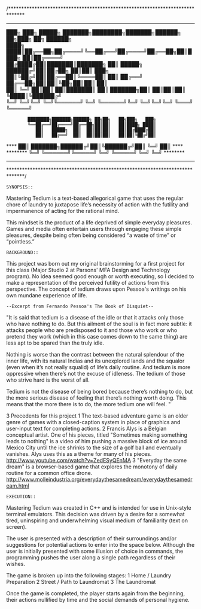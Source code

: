 /******************************************************************************
*******************************************************************************
   ███╗   ███╗ █████╗ ███████╗████████╗███████╗██████╗ ██╗███╗   ██╗ ██████╗     
   ████╗ ████║██╔══██╗██╔════╝╚══██╔══╝██╔════╝██╔══██╗██║████╗  ██║██╔════╝     
   ██╔████╔██║███████║███████╗   ██║   █████╗  ██████╔╝██║██╔██╗ ██║██║  ███╗    
   ██║╚██╔╝██║██╔══██║╚════██║   ██║   ██╔══╝  ██╔══██╗██║██║╚██╗██║██║   ██║    
   ██║ ╚═╝ ██║██║  ██║███████║   ██║   ███████╗██║  ██║██║██║ ╚████║╚██████╔╝    
   ╚═╝     ╚═╝╚═╝  ╚═╝╚══════╝   ╚═╝   ╚══════╝╚═╝  ╚═╝╚═╝╚═╝  ╚═══╝ ╚═════╝     
                                                                                 
            ████████╗███████╗██████╗ ██╗██╗   ██╗███╗   ███╗
			╚══██╔══╝██╔════╝██╔══██╗██║██║   ██║████╗ ████║
			   ██║   █████╗  ██║  ██║██║██║   ██║██╔████╔██║
			   ██║   ██╔══╝  ██║  ██║██║██║   ██║██║╚██╔╝██║               
****           ██║   ███████╗██████╔╝██║╚██████╔╝██║ ╚═╝ ██║               ****
********       ╚═╝   ╚══════╝╚═════╝ ╚═╝ ╚═════╝ ╚═╝     ╚═╝           ********
*******************************************************************************
******************************************************************************/

	SYNOPSIS::

Mastering Tedium is a text-based allegorical game that uses the regular chore of laundry to juxtapose life’s necessity of action with the futility and impermanence of acting for the rational mind.

This mindset is the product of a life deprived of simple everyday pleasures. Games and media often entertain users through engaging these simple pleasures, despite being often being considered “a waste of time” or “pointless.”


	BACKGROUND::

This project was born out my original brainstorming for a first project for this class (Major Studio 2 at Parsons' MFA Design and Technology program).  No idea seemed good enough or worth executing, so I decided to make a representation of the perceived futility of actions from this perspective.  The concept of tedium draws upon Pessoa's writings on his own mundane experience of life.

	--Excerpt from Fernando Pessoa's The Book of Disquiet--

"It is said that tedium is a disease of the idle or that it attacks only those who have nothing to do. But this ailment of the soul is in fact more subtle: it attacks people who are predisposed to it and those who work or who pretend they work (which in this case comes down to the same thing) are less apt to be spared than the truly idle.

Nothing is worse than the contrast between the natural splendour of the inner life, with its natural Indias and its unexplored lands and the squalor (even when it’s not really squalid) of life’s daily routine. And tedium is more oppressive when there’s not the excuse of idleness. The tedium of those who strive hard is the worst of all.

Tedium is not the disease of being bored because there’s nothing to do, but the more serious disease of feeling that there’s nothing worth doing. This means that the more there is to do, the more tedium one will feel. "

3 Precedents for this project
	1	The text-based adventure game is an older genre of games with a closed-caption system in place of graphics and user-input text for completing actions.
	2	Francis Alys is a Belgian conceptual artist.  One of his pieces, titled "Sometimes making something leads to nothing" is a video of him pushing a massive block of ice around Mexico City until the ice shrinks to the size of a golf ball and eventually vanishes.  Alys uses this as a theme for many of his pieces. http://www.youtube.com/watch?v=ZedESyQEnMA
	3	"Everyday the same dream" is a browser-based game that explores the monotony of daily routine for a common office drone. http://www.molleindustria.org/everydaythesamedream/everydaythesamedream.html


	EXECUTION::

Mastering Tedium was created in C++ and is intended for use in Unix-style terminal emulators.  This decision was driven by a desire for a somewhat tired, uninspiring and underwhelming visual medium of familiarity (text on screen).

The user is presented with a description of their surroundings and/or suggestions for potential actions to enter into the space below. Although the user is initially presented with some illusion of choice in commands, the programming pushes the user along a single path regardless of their wishes.

The game is broken up into the following stages:
1	Home / Laundry Preparation
2	Street / Path to Laundromat
3	The Laundromat

Once the game is completed, the player starts again from the beginning, their actions nullified by time and the social demands of personal hygiene. 

